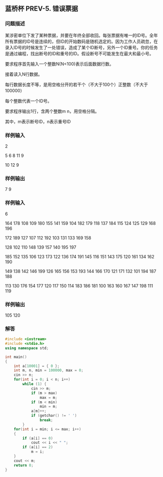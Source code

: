 ## 蓝桥杯 PREV-5. 错误票据

### 问题描述

某涉密单位下发了某种票据，并要在年终全部收回。每张票据有唯一的ID号。全年所有票据的ID号是连续的，但ID的开始数码是随机选定的。因为工作人员疏忽，在录入ID号的时候发生了一处错误，造成了某个ID断号，另外一个ID重号。你的任务是通过编程，找出断号的ID和重号的ID。假设断号不可能发生在最大和最小号。

要求程序首先输入一个整数N(N<100)表示后面数据行数。

接着读入N行数据。

每行数据长度不等，是用空格分开的若干个（不大于100个）正整数（不大于100000）

每个整数代表一个ID号。 

要求程序输出1行，含两个整数m n，用空格分隔。

其中，m表示断号ID，n表示重号ID

### 样例输入

2

5 6 8 11 9 

10 12 9

### 样例输出

7 9

### 样例输入

6

164 178 108 109 180 155 141 159 104 182 179 118 137 184 115 124 125 129 168 196

172 189 127 107 112 192 103 131 133 169 158 

128 102 110 148 139 157 140 195 197

185 152 135 106 123 173 122 136 174 191 145 116 151 143 175 120 161 134 162 190

149 138 142 146 199 126 165 156 153 193 144 166 170 121 171 132 101 194 187 188

113 130 176 154 177 120 117 150 114 183 186 181 100 163 160 167 147 198 111 119

### 样例输出

105 120

### 解答

```c++
#include <iostream>
#include <stdio.h>
using namespace std;

int main()
{
    int a[10001] = { 0 };
    int m, n, min = 100000, max = 0;
    cin >> n;
    for(int i = 0; i < n; i++)
        while (1) {
            cin >> m;
            if (m > max)
                max = m;
            if (m < min)
                min = m;
            a[m]++;
            if (getchar() != ' ')
                break;
        }
    for(int i = min; i <= max; i++)
    {
        if (a[i] == 0)
            cout << i << " ";
        if (a[i] == 2)
            m = i;
    }
    cout << m;
	return 0;
}
```